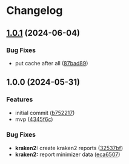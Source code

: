 # Changelog

## [1.0.1](https://github.com/jlanga/smsk_kraken2_pathogens/compare/v1.0.0...v1.0.1) (2024-06-04)


### Bug Fixes

* put cache after all ([87bad89](https://github.com/jlanga/smsk_kraken2_pathogens/commit/87bad89d6abba713cddb8264a84b5d7af4d97401))

## 1.0.0 (2024-05-31)


### Features

* initial commit ([b752217](https://github.com/jlanga/smsk_kraken2_pathogens/commit/b752217417fd9f7739af78dd25406f34124f50e6))
* mvp ([4345f6c](https://github.com/jlanga/smsk_kraken2_pathogens/commit/4345f6ca3d9c4419fcf91ff3caf507e1ca9fffb3))


### Bug Fixes

* **kraken2:** create kraken2 reports ([32537bf](https://github.com/jlanga/smsk_kraken2_pathogens/commit/32537bf47dd300d631540cf08f33fb05840e0656))
* **kraken2:** report minimizer data ([eca6507](https://github.com/jlanga/smsk_kraken2_pathogens/commit/eca6507e3d0d6b83c730b3fbe75aae3c9d24acb2))
